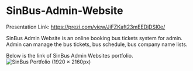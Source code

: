 # SinBus-Admin-Website
Presentation Link: https://prezi.com/view/JiFZKaft23mEEDjDSI0e/

SinBus Admin Website is an online booking bus tickets system for admin.
Admin can manage the bus tickets, bus schedule, bus company name lists.

Below is the link of SinBus Admin Websites portfolio.
![SinBus Portfolio (1920 × 2160px)](https://github.com/houngminn99/SinBus-Admin-Website/assets/85892109/23e41167-21b7-426c-aafa-cd5290a29355)
